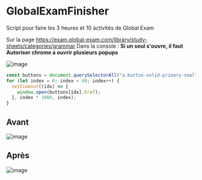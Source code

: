 # GlobalExamFinisher
Script pour faire les 3 heures et 10 activités de Global Exam

Sur la page https://exam.global-exam.com/library/study-sheets/categories/grammar
Dans la console : 
**Si un seul s'ouvre, il faut Autoriser chrome a ouvrir plusieurs popups**

![image](https://user-images.githubusercontent.com/35460122/144402666-d2b8535e-f0ca-47c5-8049-82a0545f4e52.png)


```javascript
const buttons = document.querySelectorAll("a.button-solid-primary-small");
for (let index = 0; index < 40; index++) {
  setTimeout((idx) => {
    window.open(buttons[idx].href);
  }, index * 1000, index);
}
```

## Avant
![image](https://user-images.githubusercontent.com/35460122/144404419-ae1cc48c-07b0-4c9e-aa30-9f1e92e1c454.png)

## Après
![image](https://user-images.githubusercontent.com/35460122/144404442-ae381abb-6d83-4138-8367-f97be99fc83b.png)
